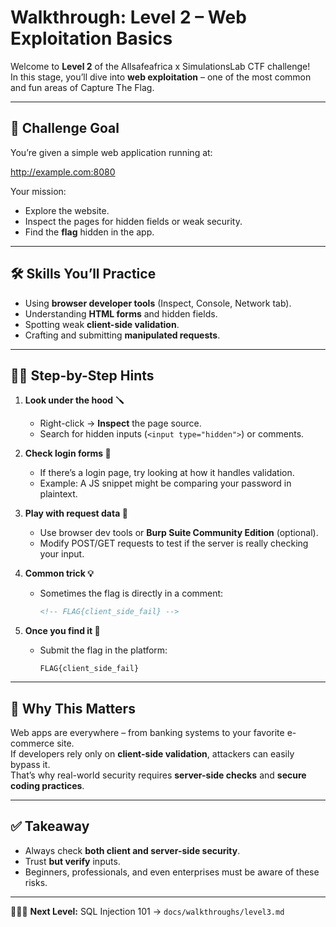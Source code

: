 # Walkthrough: Level 2 – Web Exploitation Basics  

Welcome to **Level 2** of the Allsafeafrica x SimulationsLab CTF challenge!  
In this stage, you’ll dive into **web exploitation** – one of the most common and fun areas of Capture The Flag.  

---

## 🎯 Challenge Goal  
You’re given a simple web application running at:  

http://example.com:8080


Your mission:  
- Explore the website.  
- Inspect the pages for hidden fields or weak security.  
- Find the **flag** hidden in the app.  

---

## 🛠️ Skills You’ll Practice  
- Using **browser developer tools** (Inspect, Console, Network tab).  
- Understanding **HTML forms** and hidden fields.  
- Spotting weak **client-side validation**.  
- Crafting and submitting **manipulated requests**.  

---

## 🕵🏾 Step-by-Step Hints  

1. **Look under the hood 🪛**  
   - Right-click → **Inspect** the page source.  
   - Search for hidden inputs (`<input type="hidden">`) or comments.  

2. **Check login forms 🔐**  
   - If there’s a login page, try looking at how it handles validation.  
   - Example: A JS snippet might be comparing your password in plaintext.  

3. **Play with request data 📨**  
   - Use browser dev tools or **Burp Suite Community Edition** (optional).  
   - Modify POST/GET requests to test if the server is really checking your input.  

4. **Common trick 💡**  
   - Sometimes the flag is directly in a comment:  
     ```html
     <!-- FLAG{client_side_fail} -->
     ```  

5. **Once you find it 🎉**  
   - Submit the flag in the platform:  
     ```
     FLAG{client_side_fail}
     ```  

---

## 📖 Why This Matters  
Web apps are everywhere – from banking systems to your favorite e-commerce site.  
If developers rely only on **client-side validation**, attackers can easily bypass it.  
That’s why real-world security requires **server-side checks** and **secure coding practices**.  

---

## ✅ Takeaway  
- Always check **both client and server-side security**.  
- Trust **but verify** inputs.  
- Beginners, professionals, and even enterprises must be aware of these risks.  

---

👩🏾‍💻 **Next Level:** SQL Injection 101 → `docs/walkthroughs/level3.md`
